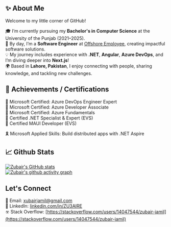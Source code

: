 ## ✨ About Me  
Welcome to my little corner of GitHub!

🎓 I’m currently pursuing my **Bachelor's in Computer Science** at the University of the Punjab (2021–2025).  
💼 By day, I’m a **Software Engineer** at [Offshore Employee](https://offshore-employee.com/), creating impactful software solutions.  
💡 My journey includes experience with **.NET**, **Angular**, **Azure DevOps**, and I’m diving deeper into **Next.js**!  
🌍 Based in **Lahore, Pakistan**, I enjoy connecting with people, sharing knowledge, and tackling new challenges.  

## 📜 Achievements / Certifications  

🏅 Microsoft Certified: Azure DevOps Engineer Expert  
🏅 Microsoft Certified: Azure Developer Associate  
🏅 Microsoft Certified: Azure Fundamentals  
🏅 Certified .NET Specialist & Expert (EVS)  
🏅 Certified MAUI Developer (EVS)  

🎗️ Microsoft Applied Skills: Build distributed apps with .NET Aspire  

## 📈 Github Stats
[![Zubair's GitHub stats](https://github-readme-stats.vercel.app/api?username=ZU3AIRE&show_icons=true&title_color=3f99ed&icon_color=3f99ed&hide_border=false&cache_seconds=92)](https://linkedin.com/in/ZU3AIRE)  
[![Zubair's github activity graph](https://github-readme-activity-graph.vercel.app/graph?username=ZU3AIRE&bg_color=d8eafb&area_color=5da9ef&area=true&title_color=0969da&line=0969da&point=0969da&color=0969da&hide_border=false)](https://linkedin.com/in/ZU3AIRE)

## Let's Connect
💌 Email: [xubairjamil@gmail.com](mailto:xubairjamil@gmail.com)  
💼 LinkedIn: [linkedin.com/in/ZU3AIRE](https://www.linkedin.com/in/zu3aire)  
☣️ Stack Overflow: [https://stackoverflow.com/users/14047544/zubair-jamil](https://stackoverflow.com/users/14047544/zubair-jamil)
